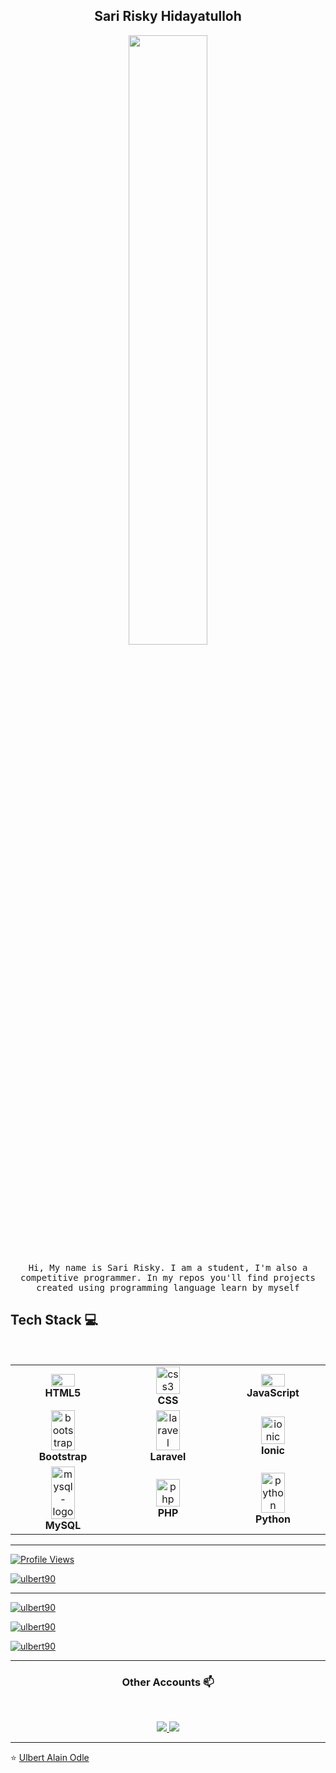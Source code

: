 <h2 align="center"> Sari Risky Hidayatulloh <br/> </h2> 

<p align="center"><img width=50% src="https://wompampsupport.azureedge.net/fetchimage?siteId=7575&v=2&jpgQuality=100&width=700&url=https%3A%2F%2Fi.kym-cdn.com%2Fentries%2Ficons%2Ffacebook%2F000%2F021%2F807%2Fig9OoyenpxqdCQyABmOQBZDI0duHk2QZZmWg2Hxd4ro.jpg"></p>


<p align="center"> <samp>Hi, My name is Sari Risky. I am a student, I'm also a competitive programmer. In my repos you'll find projects created using programming language learn by myself

  
## Tech Stack :computer:

<br>
<table>
  <tbody>
    <tr>
      <td align="center" width="20%">
        <div>
          <img width="50%" height="50%" src="https://img.icons8.com/color/2x/html-5.png">
          <br>
          <span><b><center>HTML5</center></b></span>
        </div>
      </td>

<td align="center" width="20%">
<div>
<img width="50%" height="50%" src="https://img.icons8.com/fluency/240/css3.png" alt="css3"/>
<br>
<span><b><center>CSS</center></b></span>
</td>

<td align="center" width="20%">
<div>
<img width="50%" height="50%" src="https://img.icons8.com/color/2x/javascript.png">
<br>
<span><b><center>JavaScript</center></b></span>
</div>
</td>
</tr>

<tr>
<td align="center" width="20%">
<div>
<img width="50%" height="50%" src="https://img.icons8.com/color-glass/65/bootstrap.png" alt="bootstrap"/> 
<br>
<span><b><center>Bootstrap</center></b></span> 
<div>
</td>

<td align="center" width="20%">
<div> 
<img  width="50%" height="50%" src="https://img.icons8.com/fluency/48/laravel.png" alt="laravel"/> 
<br>
<span><b><center>Laravel</center></b></span>
</div>
</td>

<td align="center" width="20%">
 <div>
<img width="50%" height="50%" src="https://img.icons8.com/color/65/ionic.png" alt="ionic"/>
<br>
<span><b><center>Ionic</center></b></span>
</div>
</td>
</tr>

<tr>
<td align="center" width="20%">
  <div> 
<img width="50%" height="50%" src="https://img.icons8.com/color/48/mysql-logo.png" alt="mysql-logo"/>
  <br>
  <span><b><center>MySQL</center></b></span>
  </div>
  </td>

<td align="center" width="20%">
<div>
<img width="50%" height="50%" src="https://img.icons8.com/fluency/65/php.png" alt="php"/> 
<br>
  <span><b><center>PHP</center></b></span> 
</div>
</td>

<td align="center" width="20%">
<div> 
<img width="50%" height="50%" src="https://img.icons8.com/fluency/65/python.png" alt="python"/>
<br>
  <span><b><center>Python</center></b></span>
</div>
</td>
</tr>

</tbody>
</table>

____

<div align="left">
   <a href="https://github.com/Ulbert90">
  <img src="https://komarev.com/ghpvc/?username=ulbert90&label=Profile%20views&color=0e75b6&style=flat" alt="Profile Views"
/>
   </a>
</div>

<p align="left"> <a href="https://github.com/ryo-ma/github-profile-trophy"><img src="https://github-profile-trophy.vercel.app/?username=ulbert90" alt="ulbert90" /></a> </p>

____

<p>
  <a href="https://github.com/Ulbert90">
    <img align="center" src="https://github-readme-stats.vercel.app/api/top-langs?username=ulbert90&show_icons=true&locale=en&layout=compact" alt="ulbert90" />
  </a>
</p>
<p>
  <a href="https://github.com/Ulbert90">
    <img align="center" src="https://github-readme-stats.vercel.app/api?username=ulbert90&show_icons=true&locale=en" alt="ulbert90" />
  </a>
</p>
<p>
  <a href="https://github.com/Ulbert90">
    <img align="center" src="https://github-readme-streak-stats.herokuapp.com/?user=ulbert90" alt="ulbert90" />
  </a>
</p>


____

<h3 align="center"> Other Accounts 📫 </h3>
<br />
<p align="center">
<a href="https://www.facebook.com/profile.php?id=100039622606168&mibextid=ZbWKwL">
  <img src="https://img.shields.io/badge/facebook-%230077B5.svg?&style=for-the-badge&logo=facebook&logoColor=white" />
</a>

<a href="https://instagram.com/saririsky___/?igshid=MzRlODBiNWFlZA==">
  <img src="https://img.shields.io/badge/instagram-%23E4405F.svg?&style=for-the-badge&logo=instagram&logoColor=white" />
</a>

</p>

____


<p align="center">

⭐️ [Ulbert Alain Odle](https://github.com/Ulbert90)

</p>
